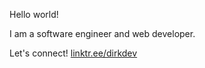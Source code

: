 Hello world!

I am a software engineer and web developer.

Let's connect! [linktr.ee/dirkdev](https://linktr.ee/dirkdev)
